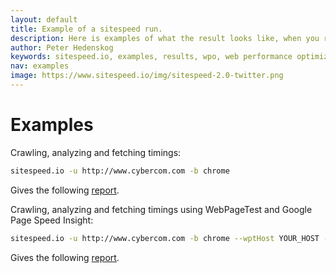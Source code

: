 ```yaml
---
layout: default
title: Example of a sitespeed run.
description: Here is examples of what the result looks like, when you run sitesspeed.io.
author: Peter Hedenskog
keywords: sitespeed.io, examples, results, wpo, web performance optimization
nav: examples
image: https://www.sitespeed.io/img/sitespeed-2.0-twitter.png
---
```


# Examples

Crawling, analyzing and fetching timings:

~~~ bash
sitespeed.io -u http://www.cybercom.com -b chrome
~~~
Gives the following [report](http://examples.sitespeed.io/3.0/2014-12-15-22-16-30).

Crawling, analyzing and fetching timings using WebPageTest and Google Page Speed Insight:

~~~ bash
sitespeed.io -u http://www.cybercom.com -b chrome --wptHost YOUR_HOST --gpsiKey YOUR_KEY
~~~

Gives the following [report](http://examples.sitespeed.io/3.0/2014-12-19-12-18-17/).
